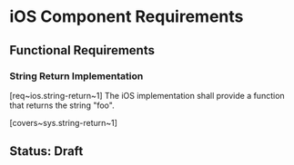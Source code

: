 # iOS Component Requirements

## Functional Requirements

### String Return Implementation
[req~ios.string-return~1]
The iOS implementation shall provide a function that returns the string "foo".

[covers~sys.string-return~1]

## Status: Draft 
